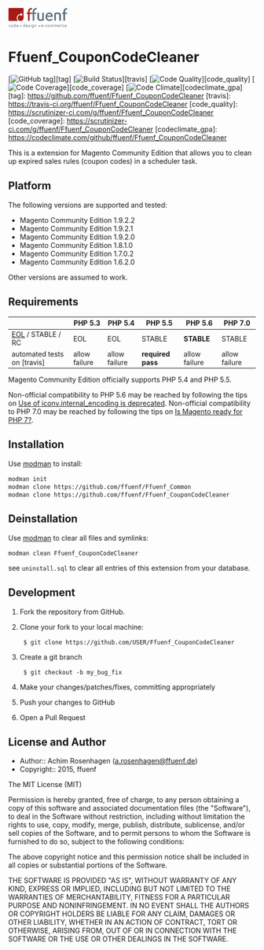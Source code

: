 <a href="http://www.ffuenf.de" title="ffuenf - code • design • e-commerce"><img src="https://github.com/ffuenf/Ffuenf_Common/blob/master/skin/adminhtml/default/default/ffuenf/ffuenf.png" alt="ffuenf - code • design • e-commerce" /></a>

Ffuenf_CouponCodeCleaner
========================
[![GitHub tag](https://img.shields.io/github/tag/ffuenf/Ffuenf_CouponCodeCleaner.svg)][tag]
[![Build Status](https://img.shields.io/travis/ffuenf/Ffuenf_CouponCodeCleaner.svg)][travis]
[![Code Quality](https://scrutinizer-ci.com/g/ffuenf/Ffuenf_CouponCodeCleaner/badges/quality-score.png)][code_quality]
[![Code Coverage](https://scrutinizer-ci.com/g/ffuenf/Ffuenf_CouponCodeCleaner/badges/coverage.png)][code_coverage]
[![Code Climate](https://codeclimate.com/github/ffuenf/Ffuenf_CouponCodeCleaner/badges/gpa.svg)][codeclimate_gpa]
[tag]: https://github.com/ffuenf/Ffuenf_CouponCodeCleaner
[travis]: https://travis-ci.org/ffuenf/Ffuenf_CouponCodeCleaner
[code_quality]: https://scrutinizer-ci.com/g/ffuenf/Ffuenf_CouponCodeCleaner
[code_coverage]: https://scrutinizer-ci.com/g/ffuenf/Ffuenf_CouponCodeCleaner
[codeclimate_gpa]: https://codeclimate.com/github/ffuenf/Ffuenf_CouponCodeCleaner

This is a extension for Magento Community Edition that allows you to clean up expired sales rules (coupon codes) in a scheduler task.

Platform
--------

The following versions are supported and tested:

* Magento Community Edition 1.9.2.2
* Magento Community Edition 1.9.2.1
* Magento Community Edition 1.9.2.0
* Magento Community Edition 1.8.1.0
* Magento Community Edition 1.7.0.2
* Magento Community Edition 1.6.2.0

Other versions are assumed to work.

Requirements
------------

|                                                                     | PHP 5.3        | PHP 5.4        | PHP 5.5           | PHP 5.6       | PHP 7.0       |
| ------------------------------------------------------------------- | -------------- | -------------- | ----------------- | ------------- | ------------- |
| [EOL](https://secure.php.net/supported-versions.php) / STABLE / RC  | EOL            | EOL            | STABLE            | **STABLE**    | STABLE        |
| automated tests on [travis]                                         | allow failure  | allow failure  | **required pass** | allow failure | allow failure |

Magento Community Edition officially supports PHP 5.4 and PHP 5.5.

Non-official compatibility to PHP 5.6 may be reached by following the tips on [Use of iconv.internal_encoding is deprecated](https://magento.stackexchange.com/questions/34015/magento-1-9-php-5-6-use-of-iconv-internal-encoding-is-deprecated).
Non-official compatibility to PHP 7.0 may be reached by following the tips on [Is Magento ready for PHP 7?](https://magento.stackexchange.com/questions/74008/is-magento-ready-for-php-7).

Installation
------------

Use [modman](https://github.com/colinmollenhour/modman) to install:
```
modman init
modman clone https://github.com/ffuenf/Ffuenf_Common
modman clone https://github.com/ffuenf/Ffuenf_CouponCodeCleaner
```

Deinstallation
--------------

Use [modman](https://github.com/colinmollenhour/modman) to clear all files and symlinks:
```
modman clean Ffuenf_CouponCodeCleaner
```
see `uninstall.sql` to clear all entries of this extension from your database.

Development
-----------
1. Fork the repository from GitHub.
2. Clone your fork to your local machine:

        $ git clone https://github.com/USER/Ffuenf_CouponCodeCleaner

3. Create a git branch

        $ git checkout -b my_bug_fix

4. Make your changes/patches/fixes, committing appropriately
5. Push your changes to GitHub
6. Open a Pull Request

License and Author
------------------

- Author:: Achim Rosenhagen (<a.rosenhagen@ffuenf.de>)
- Copyright:: 2015, ffuenf

The MIT License (MIT)

Permission is hereby granted, free of charge, to any person obtaining a copy
of this software and associated documentation files (the "Software"), to deal
in the Software without restriction, including without limitation the rights
to use, copy, modify, merge, publish, distribute, sublicense, and/or sell
copies of the Software, and to permit persons to whom the Software is
furnished to do so, subject to the following conditions:

The above copyright notice and this permission notice shall be included in all
copies or substantial portions of the Software.

THE SOFTWARE IS PROVIDED "AS IS", WITHOUT WARRANTY OF ANY KIND, EXPRESS OR
IMPLIED, INCLUDING BUT NOT LIMITED TO THE WARRANTIES OF MERCHANTABILITY,
FITNESS FOR A PARTICULAR PURPOSE AND NONINFRINGEMENT. IN NO EVENT SHALL THE
AUTHORS OR COPYRIGHT HOLDERS BE LIABLE FOR ANY CLAIM, DAMAGES OR OTHER
LIABILITY, WHETHER IN AN ACTION OF CONTRACT, TORT OR OTHERWISE, ARISING FROM,
OUT OF OR IN CONNECTION WITH THE SOFTWARE OR THE USE OR OTHER DEALINGS IN THE
SOFTWARE.